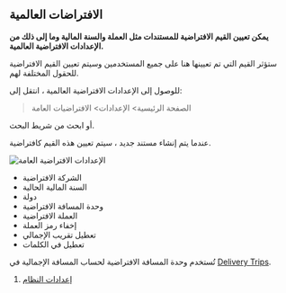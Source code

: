 ## الافتراضات العالمية

**يمكن تعيين القيم الافتراضية للمستندات مثل العملة والسنة المالية وما إلى ذلك من الإعدادات الافتراضية العالمية.**

ستؤثر القيم التي تم تعيينها هنا على جميع المستخدمين وسيتم تعيين القيم الافتراضية للحقول المختلفة لهم.

للوصول إلى الإعدادات الافتراضية العالمية ، انتقل إلى:

> الصفحة الرئيسية> الإعدادات> الافتراضيات العامة

أو ابحث من شريط البحث.

عندما يتم إنشاء مستند جديد ، سيتم تعيين هذه القيم كافتراضية.

![الإعدادات الافتراضية العامة](https://docs.erpnext.com/files/global-defaults.png)

* الشركة الافتراضية
* السنة المالية الحالية
*   دولة
* وحدة المسافة الافتراضية
*   العملة الافتراضية
* إخفاء رمز العملة
* تعطيل تقريب الإجمالي
* تعطيل في الكلمات

تُستخدم وحدة المسافة الافتراضية لحساب المسافة الإجمالية في [Delivery Trips](https://docs.erpnext.com/docs/v13/user/manual/en/stock/delivery-trip).

1. [إعدادات النظام](https://docs.erpnext.com/docs/v13/user/manual/en/setting-up/settings/system-settings)